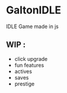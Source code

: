 # GaltonIDLE

IDLE Game made in js
 
 ## WIP :
 - click upgrade
 - fun features
 - actives
 - saves
 - prestige
